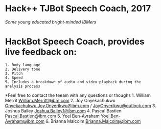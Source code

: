 # Hack++ TJBot Speech Coach, 2017
*Some young educated bright-minded IBMers*

# HackBot Speech Coach, provides live feedback on:
	1. Body language
	2. Delivery tone
	3. Pitch
	4. Speed
	5. Includes a breakdown of audio and video playback during the analysis process

*Feel free to contact the teeam with any questions or thoughs
	1. William Merrit William.Merritt@ibm.com
	2. Joy Onyekachukwu Onyekachukwu.Joy.Onyerikwu@ibm.com / JoyOnyerikwu@outlook.com
	3. Joshua Bailey Joshua.Bailey1@ibm.com
	4. Pascal Bastien Pascal.Bastien@ibm.com
	5. Yoel Ben-Avraham Yoel.Ben-Avraham@ibm.com
	6. Brianna Malcolm Brianna.Malcolm@ibm.com
